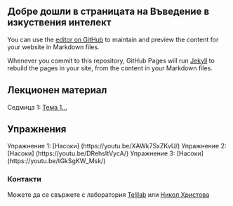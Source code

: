 ## Добре дошли в страницата на Въведение в изкуствения интелект

You can use the [editor on GitHub](https://github.com/nicole-christoff/IKTvNOS.github.io/edit/gh-pages/index.md) to maintain and preview the content for your website in Markdown files.

Whenever you commit to this repository, GitHub Pages will run [Jekyll](https://jekyllrb.com/) to rebuild the pages in your site, from the content in your Markdown files.

<h2 id="lecture-content">Лекционен материал</h2>

Седмица 1: [Тема 1...](https://github.com/nicole-christoff/IKTvNOS.github.io/blob/main/file/M1.2.%D0%98%D0%BD%D1%82%D0%B5%D0%BB%D0%B8%D0%B3%D0%B5%D0%BD%D1%82%D0%B5%D0%BD%20%D0%B0%D0%B3%D0%B5%D0%BD%D1%82.pptx.pdf)

<h2 id="lecture-content">Упражнения</h2>
Упражнение 1: [Насоки] (https://youtu.be/XAWk7SxZKvU/)
Упражнение 2: [Насоки] (https://youtu.be/DRehsItVycA/)
Упражнение 3: [Насоки] (https://youtu.be/tGkSgKW_Msk/)

### Контакти

Можете да се свържете с лаборатория [Telilab](http://telilab.tu-sofia.bg/) или [Никол Христова](mailto:nicole.christoff@tu-sofia.bg)
